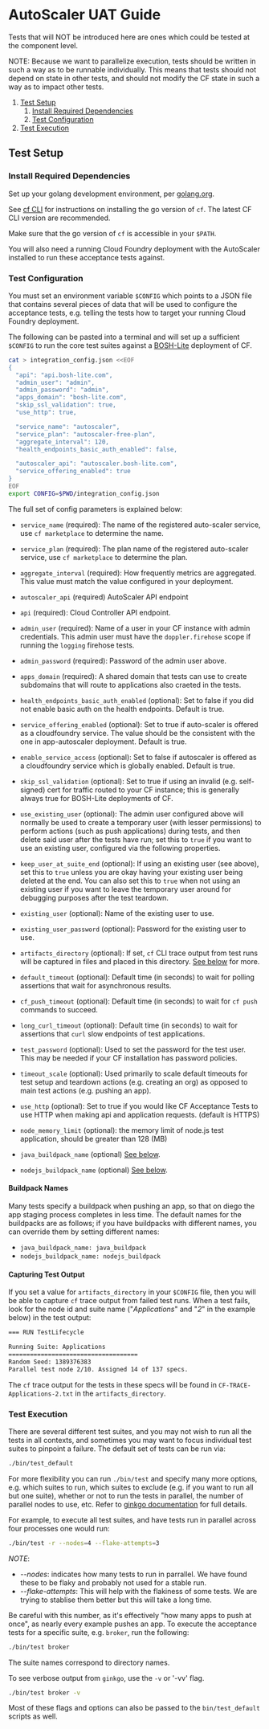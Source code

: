 # AutoScaler UAT Guide

Tests that will NOT be introduced here are ones which could be tested at the component level.

NOTE: Because we want to parallelize execution, tests should be written in such a way as to be runnable individually. This means that tests should not depend on state in other tests,
and should not modify the CF state in such a way as to impact other tests.

1. [Test Setup](#test-setup)
    1. [Install Required Dependencies](#install-required-dependencies)
    1. [Test Configuration](#test-configuration)
1. [Test Execution](#test-execution)

## Test Setup

### Install Required Dependencies

Set up your golang development environment, per [golang.org](http://golang.org/doc/install).

See [cf CLI](https://github.com/cloudfoundry/cli) for instructions on installing the go version of `cf`. The latest CF CLI version are recommended.

Make sure that the go version of `cf` is accessible in your `$PATH`.

You will also need a running Cloud Foundry deployment with the AutoScaler installed to run these acceptance tests against.

### Test Configuration

You must set an environment variable `$CONFIG` which points to a JSON file that contains several pieces of data that will be used to configure the acceptance tests, e.g. telling the tests how to target your running Cloud Foundry deployment.

The following can be pasted into a terminal and will set up a sufficient `$CONFIG` to run the core test suites against a [BOSH-Lite](https://github.com/cloudfoundry/bosh-lite) deployment of CF.

```bash
cat > integration_config.json <<EOF
{
  "api": "api.bosh-lite.com",
  "admin_user": "admin",
  "admin_password": "admin",
  "apps_domain": "bosh-lite.com",
  "skip_ssl_validation": true,
  "use_http": true,

  "service_name": "autoscaler",
  "service_plan": "autoscaler-free-plan",
  "aggregate_interval": 120,
  "health_endpoints_basic_auth_enabled": false,

  "autoscaler_api": "autoscaler.bosh-lite.com",
  "service_offering_enabled": true
}
EOF
export CONFIG=$PWD/integration_config.json
```

The full set of config parameters is explained below:

* `service_name` (required): The name of the registered auto-scaler service, use `cf marketplace` to determine the name.
* `service_plan` (required): The plan name of the registered auto-scaler service, use `cf marketplace` to determine the plan.
* `aggregate_interval` (required): How frequently metrics are aggregated. This value must match the value configured in your deployment.
* `autoscaler_api` (required) AutoScaler API endpoint

* `api` (required): Cloud Controller API endpoint.
* `admin_user` (required): Name of a user in your CF instance with admin credentials.  This admin user must have the `doppler.firehose` scope if running the `logging` firehose tests.
* `admin_password` (required): Password of the admin user above.
* `apps_domain` (required): A shared domain that tests can use to create subdomains that will route to applications also craeted in the tests.

* `health_endpoints_basic_auth_enabled` (optional): Set to false if you did not enable basic auth on the health endpoints. Default is true.
* `service_offering_enabled` (optional): Set to true if auto-scaler is offered as a cloudfoundry service. The value should be the consistent with the one in app-autoscaler deployment. Default is true.
* `enable_service_access` (optional): Set to false if autoscaler is offered as a cloudfoundry service which is globally enabled. Default is true.
* `skip_ssl_validation` (optional): Set to true if using an invalid (e.g. self-signed) cert for traffic routed to your CF instance; this is generally always true for BOSH-Lite deployments of CF.
* `use_existing_user` (optional): The admin user configured above will normally be used to create a temporary user (with lesser permissions) to perform actions (such as push applications) during tests, and then delete said user after the tests have run; set this to `true` if you want to use an existing user, configured via the following properties.
* `keep_user_at_suite_end` (optional): If using an existing user (see above), set this to `true` unless you are okay having your existing user being deleted at the end. You can also set this to `true` when not using an existing user if you want to leave the temporary user around for debugging purposes after the test teardown.
* `existing_user` (optional): Name of the existing user to use.
* `existing_user_password` (optional): Password for the existing user to use.
* `artifacts_directory` (optional): If set, `cf` CLI trace output from test runs will be captured in files and placed in this directory. [See below](#capturing-test-output) for more.
* `default_timeout` (optional): Default time (in seconds) to wait for polling assertions that wait for asynchronous results.
* `cf_push_timeout` (optional): Default time (in seconds) to wait for `cf push` commands to succeed.
* `long_curl_timeout` (optional): Default time (in seconds) to wait for assertions that `curl` slow endpoints of test applications.
* `test_password` (optional): Used to set the password for the test user. This may be needed if your CF installation has password policies.
* `timeout_scale` (optional): Used primarily to scale default timeouts for test setup and teardown actions (e.g. creating an org) as opposed to main test actions (e.g. pushing an app).
* `use_http` (optional): Set to true if you would like CF Acceptance Tests to use HTTP when making api and application requests. (default is HTTPS)
* `node_memory_limit` (optional): the memory limit of  node.js test application, should be greater than 128 (MB)

* `java_buildpack_name` (optional) [See below](#buildpack-names).
* `nodejs_buildpack_name` (optional) [See below](#buildpack-names).

#### Buildpack Names
Many tests specify a buildpack when pushing an app, so that on diego the app staging process completes in less time. The default names for the buildpacks are as follows; if you have buildpacks with different names, you can override them by setting different names:

* `java_buildpack_name: java_buildpack`
* `nodejs_buildpack_name: nodejs_buildpack`

#### Capturing Test Output
If you set a value for `artifacts_directory` in your `$CONFIG` file, then you will be able to capture `cf` trace output from failed test runs.  When a test fails, look for the node id and suite name ("*Applications*" and "*2*" in the example below) in the test output:

```bash
=== RUN TestLifecycle

Running Suite: Applications
====================================
Random Seed: 1389376383
Parallel test node 2/10. Assigned 14 of 137 specs.
```

The `cf` trace output for the tests in these specs will be found in `CF-TRACE-Applications-2.txt` in the `artifacts_directory`.

### Test Execution

There are several different test suites, and you may not wish to run all the tests in all contexts, and sometimes you may want to focus individual test suites to pinpoint a failure.  The default set of tests can be run via:

```bash
./bin/test_default
```

For more flexibility you can run `./bin/test` and specify many more options, e.g. which suites to run, which suites to exclude (e.g. if you want to run all but one suite), whether or not to run the tests in parallel, the number of parallel nodes to use, etc.  Refer to [ginkgo documentation](http://onsi.github.io/ginkgo/) for full details.  

For example, to execute all test suites, and have tests run in parallel across four processes one would run:

```bash
./bin/test -r --nodes=4 --flake-attempts=3
```

*NOTE*:
 -  *--nodes*: indicates how many tests to run in parrallel. We have found these to be flaky and probably not used for a stable run.
 -  *--flake-attempts*: This will help with the flakiness of some tests. We are trying to stablise them better but this will take a long time.

Be careful with this number, as it's effectively "how many apps to push at once", as nearly every example pushes an app.
To execute the acceptance tests for a specific suite, e.g. `broker`, run the following:

```bash
./bin/test broker
```

The suite names correspond to directory names.

To see verbose output from `ginkgo`, use the `-v` or '-vv' flag.

```bash
./bin/test broker -v
```

Most of these flags and options can also be passed to the `bin/test_default` scripts as well.

